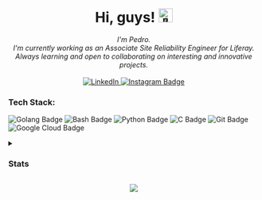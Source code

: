 <h1 align="center">Hi, guys! <img src="https://github.com/wervlad/wervlad/assets/24524555/766d336d-b87d-44ba-807c-c51de2bc6b4d" width="28px" alt="👋"></h1>

<p align="center">
  <i>
    I'm Pedro.<br>
    I'm currently working as an Associate Site Reliability Engineer for Liferay.<br>
    Always learning and open to collaborating on interesting and innovative projects.<br>
  </i><br>
  <a href="https://linkedin.com/in/paccola">
    <img src="https://img.shields.io/badge/LinkedIn-0A66C2?style=flat-square&logo=linkedin&logoColor=white" alt="LinkedIn"/>
  </a>
  <a href="https://instagram.com/pepaccola">
    <img src="https://img.shields.io/badge/Instagram-E4405F?style=flat-square&logo=Instagram&logoColor=white" alt="Instagram Badge"/>
  </a>
</p>

### Tech Stack:
<p>
  <img src="https://img.shields.io/badge/GOLANG-black?style=for-the-badge&logo=go" alt="Golang Badge"/>
  <img src="https://img.shields.io/badge/BASH-black?style=for-the-badge&logo=gnubash" alt="Bash Badge"/>
  <img src="https://img.shields.io/badge/PYTHON-black?style=for-the-badge&logo=python" alt="Python Badge"/>
  <img src="https://img.shields.io/badge/C-black?style=for-the-badge&logo=c" alt="C Badge"/>  
  <img src="https://img.shields.io/badge/GIT-black?style=for-the-badge&logo=git" alt="Git Badge"/>
  <img src="https://img.shields.io/badge/Google Cloud-black?style=for-the-badge&logo=googlecloud" alt="Google Cloud Badge"/>
</p>


<details>
  <summary><h3>Stats</h3></summary>
  <p align="center">
    <a href="https://github.com/pedropaccola">
      <img src="http://github-profile-summary-cards.vercel.app/api/cards/profile-details?username=pedropaccola&theme=transparent" title="Summary"/><br>
      <img src="https://github-readme-streak-stats.herokuapp.com/?user=pedropaccola&hide_border=true&card_width=338&theme=transparent" title="Stats1"/>
      <img src="http://github-profile-summary-cards.vercel.app/api/cards/stats?username=pedropaccola&theme=transparent" title="Stats2"/><br>
      <img src="https://github-readme-stats.vercel.app/api/top-langs/?username=pedropaccola&langs_count=10&hide=jupyter%20notebook,vim%20script,cmake,makefile,batchfile,dockerfile,procfile,emacs%20lisp,css,html&layout=compact&card_width=699&hide_border=true&theme=transparent"/>
    </a>
  </p>
</details>
  

<p align="center">
  <a href="https://github.com/pedropaccola">
    <img src="https://visitcount.itsvg.in/api?id=pedropaccola&label=Profile%20Views&color=12&icon=2&pretty=true" />
  </a>
</p>
